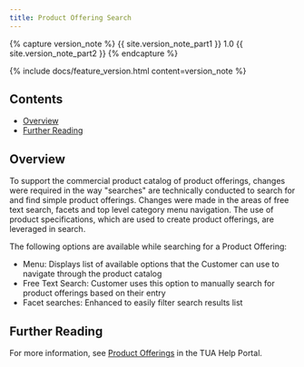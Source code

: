 ```yaml
---
title: Product Offering Search
---
```


{% capture version_note %}
{{ site.version_note_part1 }} 1.0 {{ site.version_note_part2 }}
{% endcapture %}

{% include docs/feature_version.html content=version_note %}

## Contents

- [Overview](#overview)
- [Further Reading](#further-reading)

## Overview

To support the commercial product catalog of product offerings, changes were required in the way "searches" are technically conducted to search for and find simple product offerings.  Changes were made in the areas of free text search, facets and top level category menu navigation.   The use of product specifications, which are used to create product offerings, are leveraged in search.

The following options are available while searching for a Product Offering:
- Menu:  Displays list of available options that the Customer can use to navigate through the product catalog
- Free Text Search:  Customer uses this option to manually search for product offerings based on their entry
- Facet searches:  Enhanced to easily filter search results list

## Further Reading

For more information, see [Product Offerings](https://help.sap.com/viewer/32f0086927f44c9ab1199f1dab8833cd/2007/en-US/315410098c024e50adf4c43373761936.html) in the TUA Help Portal.
